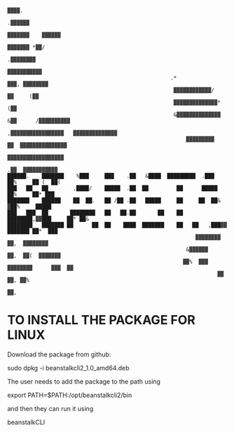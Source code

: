                                                                                                     
                                                                                                    
                                                                                 ▓▓▓▓.              
                                                                              .▓▓▓▓▓▓               
                                                                    ▓▓▓▓▓▓▓    ▓▓▓▓▓▓               
                                                                     ▓▓▓▓▓▓▓ *▓▓/                   
                                                                      .▓▓▓▓▓▓▓▓                     
                                                                           ▓▓▓▓▓▓▓▓▓▓▓              
                                                        .*                ▓▓▓, ▓▓▓▓▓▓▓▓             
                                                         ▓▓▓▓▓▓▓▓▓▓▓▓/    ▓▓     (▓▓                
                                                         ▓▓▓▓▓▓▓▓▓▓▓▓▓▓* (▓▓                        
                                                         &▓▓▓▓▓▓▓▓▓▓▓▓▓▓ &▓▓      /▓▓▓▓▓▓▓▓▓▓       
                                                          ,▓▓▓▓▓▓▓▓▓▓▓▓▓▓▓▓▓   ▓▓▓▓▓▓▓▓▓▓▓▓▓▓       
                                                             ▓▓▓▓▓▓▓▓▓    ▓▓  ▓▓▓▓▓▓▓▓▓▓▓▓▓▓▓       
                                                                          ▓▓▓▓▓▓▓▓▓▓▓▓▓▓▓▓▓▓        
                                                                          .▓▓  ▓▓▓▓▓▓▓▓▓▓▓          
    ██████.    ███████    %███     ███    .██   &████  █████████  .███     ██%     ██ (  ██(        
    ███   ██   ██        ,████/    █████  .██  ██         ██      █████    ██%     ██* ███          
    ███████    ██████    ██  ██.   ██ /██ .██   █████     ██     ██  ██&  ▓██%     █████            
    ███   ███  ██       ████████   ██   ██.██       ██    ██    ████████,▓▓███     ██* ██&          
    ████████   ███████ ██      ██  ██    ████  ███████    ██   ██   ,███▓▓ ███████ ██*  ███         
                                                                ▓▓▓▓▓▓▓▓   ▓▓,  ▓▓▓▓▓▓▓▓            
                                                             &▓▓▓▓▓▓       ▓▓,  ▓▓(  ▓▓▓▓▓▓▓        
                                                            ▓▓%  ▓▓▓    ▓▓▓▓▓▓▓▓      ▓▓▓  ▓▓       
                                                                       ▓▓  ▓▓, ▓▓%                  
                                                                           ▓▓,                      


# TO INSTALL THE PACKAGE FOR LINUX

Download the package from github:

sudo dpkg -i beanstalkcli2_1.0_amd64.deb

The user needs to add the package to the path using 

export PATH=$PATH:/opt/beanstalkcli2/bin

and then they can run it using 

beanstalkCLI
                                                                                                  

